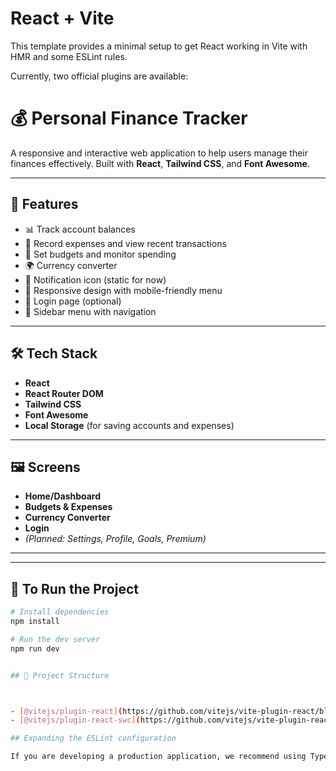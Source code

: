 # React + Vite

This template provides a minimal setup to get React working in Vite with HMR and some ESLint rules.

Currently, two official plugins are available:

# 💰 Personal Finance Tracker

A responsive and interactive web application to help users manage their finances effectively. Built with **React**, **Tailwind CSS**, and **Font Awesome**.

---

## 🚀 Features

- 📊 Track account balances
- 💸 Record expenses and view recent transactions
- 🧾 Set budgets and monitor spending
- 🌍 Currency converter
- 🔔 Notification icon (static for now)
- 📱 Responsive design with mobile-friendly menu
- 🔐 Login page (optional)
- 🧭 Sidebar menu with navigation

---

## 🛠️ Tech Stack

- **React**
- **React Router DOM**
- **Tailwind CSS**
- **Font Awesome**
- **Local Storage** (for saving accounts and expenses)

---

## 🖼️ Screens

- **Home/Dashboard**
- **Budgets & Expenses**
- **Currency Converter**
- **Login**
- *(Planned: Settings, Profile, Goals, Premium)*

---


---

## 🧪 To Run the Project

```bash
# Install dependencies
npm install

# Run the dev server
npm run dev


## 📂 Project Structure



- [@vitejs/plugin-react](https://github.com/vitejs/vite-plugin-react/blob/main/packages/plugin-react/README.md) uses [Babel](https://babeljs.io/) for Fast Refresh
- [@vitejs/plugin-react-swc](https://github.com/vitejs/vite-plugin-react-swc) uses [SWC](https://swc.rs/) for Fast Refresh

## Expanding the ESLint configuration

If you are developing a production application, we recommend using TypeScript and enable type-aware lint rules. Check out the [TS template](https://github.com/vitejs/vite/tree/main/packages/create-vite/template-react-ts) to integrate TypeScript and [`typescript-eslint`](https://typescript-eslint.io) in your project.
